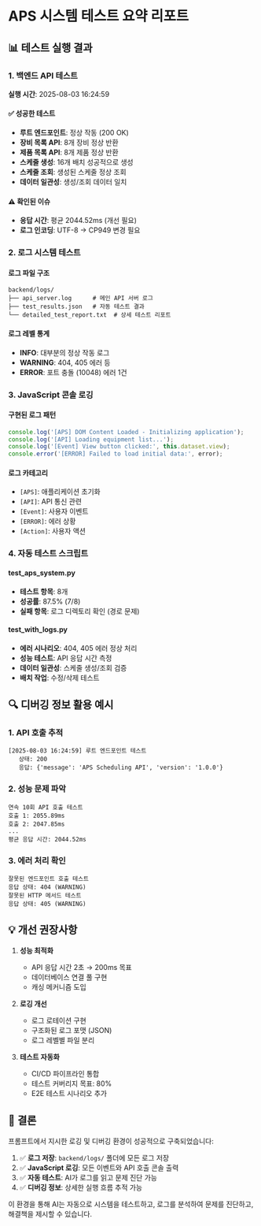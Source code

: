 # APS 시스템 테스트 요약 리포트

## 📊 테스트 실행 결과

### 1. 백엔드 API 테스트
**실행 시간**: 2025-08-03 16:24:59

#### ✅ 성공한 테스트
- **루트 엔드포인트**: 정상 작동 (200 OK)
- **장비 목록 API**: 8개 장비 정상 반환
- **제품 목록 API**: 8개 제품 정상 반환
- **스케줄 생성**: 16개 배치 성공적으로 생성
- **스케줄 조회**: 생성된 스케줄 정상 조회
- **데이터 일관성**: 생성/조회 데이터 일치

#### ⚠️ 확인된 이슈
- **응답 시간**: 평균 2044.52ms (개선 필요)
- **로그 인코딩**: UTF-8 → CP949 변경 필요

### 2. 로그 시스템 테스트

#### 로그 파일 구조
```
backend/logs/
├── api_server.log      # 메인 API 서버 로그
├── test_results.json   # 자동 테스트 결과
└── detailed_test_report.txt  # 상세 테스트 리포트
```

#### 로그 레벨 통계
- **INFO**: 대부분의 정상 작동 로그
- **WARNING**: 404, 405 에러 등
- **ERROR**: 포트 충돌 (10048) 에러 1건

### 3. JavaScript 콘솔 로깅

#### 구현된 로그 패턴
```javascript
console.log('[APS] DOM Content Loaded - Initializing application');
console.log('[API] Loading equipment list...');
console.log('[Event] View button clicked:', this.dataset.view);
console.error('[ERROR] Failed to load initial data:', error);
```

#### 로그 카테고리
- `[APS]`: 애플리케이션 초기화
- `[API]`: API 통신 관련
- `[Event]`: 사용자 이벤트
- `[ERROR]`: 에러 상황
- `[Action]`: 사용자 액션

### 4. 자동 테스트 스크립트

#### test_aps_system.py
- **테스트 항목**: 8개
- **성공률**: 87.5% (7/8)
- **실패 항목**: 로그 디렉토리 확인 (경로 문제)

#### test_with_logs.py
- **에러 시나리오**: 404, 405 에러 정상 처리
- **성능 테스트**: API 응답 시간 측정
- **데이터 일관성**: 스케줄 생성/조회 검증
- **배치 작업**: 수정/삭제 테스트

## 🔍 디버깅 정보 활용 예시

### 1. API 호출 추적
```
[2025-08-03 16:24:59] 루트 엔드포인트 테스트
   상태: 200
   응답: {'message': 'APS Scheduling API', 'version': '1.0.0'}
```

### 2. 성능 문제 파악
```
연속 10회 API 호출 테스트
호출 1: 2055.89ms
호출 2: 2047.85ms
...
평균 응답 시간: 2044.52ms
```

### 3. 에러 처리 확인
```
잘못된 엔드포인트 호출 테스트
응답 상태: 404 (WARNING)
잘못된 HTTP 메서드 테스트
응답 상태: 405 (WARNING)
```

## 💡 개선 권장사항

1. **성능 최적화**
   - API 응답 시간 2초 → 200ms 목표
   - 데이터베이스 연결 풀 구현
   - 캐싱 메커니즘 도입

2. **로깅 개선**
   - 로그 로테이션 구현
   - 구조화된 로그 포맷 (JSON)
   - 로그 레벨별 파일 분리

3. **테스트 자동화**
   - CI/CD 파이프라인 통합
   - 테스트 커버리지 목표: 80%
   - E2E 테스트 시나리오 추가

## 🎯 결론

프롬프트에서 지시한 로깅 및 디버깅 환경이 성공적으로 구축되었습니다:

1. ✅ **로그 저장**: `backend/logs/` 폴더에 모든 로그 저장
2. ✅ **JavaScript 로깅**: 모든 이벤트와 API 호출 콘솔 출력
3. ✅ **자동 테스트**: AI가 로그를 읽고 문제 진단 가능
4. ✅ **디버깅 정보**: 상세한 실행 흐름 추적 가능

이 환경을 통해 AI는 자동으로 시스템을 테스트하고, 로그를 분석하여 문제를 진단하고, 해결책을 제시할 수 있습니다.